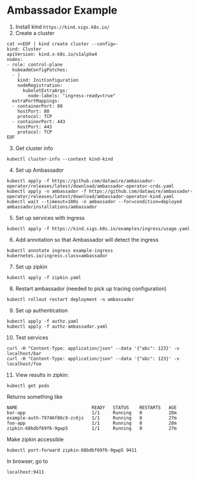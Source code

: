 # Ambassador Example

1. Install kind `https://kind.sigs.k8s.io/`
2. Create a cluster
```
cat <<EOF | kind create cluster --config=-
kind: Cluster
apiVersion: kind.x-k8s.io/v1alpha4
nodes:
- role: control-plane
  kubeadmConfigPatches:
  - |
    kind: InitConfiguration
    nodeRegistration:
      kubeletExtraArgs:
        node-labels: "ingress-ready=true"
  extraPortMappings:
  - containerPort: 80
    hostPort: 80
    protocol: TCP
  - containerPort: 443
    hostPort: 443
    protocol: TCP
EOF
```
3. Get cluster info
```
kubectl cluster-info --context kind-kind
```
4. Set up Ambassador
```
kubectl apply -f https://github.com/datawire/ambassador-operator/releases/latest/download/ambassador-operator-crds.yaml
kubectl apply -n ambassador -f https://github.com/datawire/ambassador-operator/releases/latest/download/ambassador-operator-kind.yaml
kubectl wait --timeout=180s -n ambassador --for=condition=deployed ambassadorinstallations/ambassador
```
5. Set up services with ingress
```
kubectl apply -f https://kind.sigs.k8s.io/examples/ingress/usage.yaml
```
6. Add annotation so that Ambassador will detect the ingress
```
kubectl annotate ingress example-ingress kubernetes.io/ingress.class=ambassador
```
7. Set up zipkin
```
kubectl apply -f zipkin.yaml
```
8. Restart ambassador (needed to pick up tracing configuration)
```
kubectl rollout restart deployment -n ambassador
```
9. Set up authentication
```
kubectl apply -f authz.yaml
kubectl apply -f authz-ambassador.yaml
```
10. Test services
```
curl -H "Content-Type: application/json" --data '{"abc": 123}' -v localhost/bar
curl -H "Content-Type: application/json" --data '{"abc": 123}' -v localhost/foo
```
11. View results in zipkin:
```
kubectl get pods
```
Returns something like
```
NAME                            READY   STATUS    RESTARTS   AGE
bar-app                         1/1     Running   0          28m
example-auth-79746f86c9-zc6js   1/1     Running   0          27m
foo-app                         1/1     Running   0          28m
zipkin-68bdbf69f6-9gwp5         1/1     Running   0          27m
```
Make zipkin accessible
```
kubectl port-forward zipkin-68bdbf69f6-9gwp5 9411
```
In browser, go to
```
localhost:9411
```
